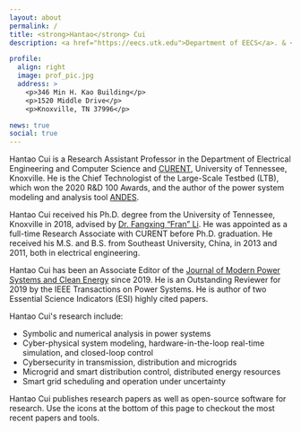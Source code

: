 ```yaml
---
layout: about
permalink: /
title: <strong>Hantao</strong> Cui
description: <a href="https://eecs.utk.edu">Department of EECS</a>. & <a href="https://curent.utk.edu">CURENT</a>, University of Tennessee, Knoxville

profile:
  align: right
  image: prof_pic.jpg
  address: >
    <p>346 Min H. Kao Building</p>
    <p>1520 Middle Drive</p>
    <p>Knoxville, TN 37996</p>

news: true
social: true
---
```

Hantao Cui is a Research Assistant Professor in the Department of Electrical Engineering and Computer Science and [CURENT](https://curent.utk.edu), University of Tennessee, Knoxville. He is the Chief Technologist of the Large-Scale Testbed (LTB), which won the 2020 R&D 100 Awards, and the author of the power system modeling and analysis tool [ANDES](https://github.com/cuihantao/andes).

Hantao Cui received his Ph.D. degree from the University of Tennessee, Knoxville in 2018, advised by [Dr. Fangxing “Fran” Li](http://web.eecs.utk.edu/~fli6).
He was appointed as a full-time Research Associate with CURENT before Ph.D. graduation.
He received his M.S. and B.S. from Southeast University, China, in 2013 and 2011, both in electrical engineering.

Hantao Cui has been an Associate Editor of the [Journal of Modern Power Systems and Clean Energy](http://www.mpce.info) since 2019. He is an Outstanding Reviewer for 2019 by the IEEE Transactions on Power Systems. He is author of two Essential Science Indicators (ESI) highly cited papers.

Hantao Cui's research include:

 - Symbolic and numerical analysis in power systems
 - Cyber-physical system modeling, hardware-in-the-loop real-time simulation, and closed-loop control
 - Cybersecurity in transmission, distribution and microgrids
 - Microgrid and smart distribution control, distributed energy resources
 - Smart grid scheduling and operation under uncertainty

Hantao Cui publishes research papers as well as open-source software for research. Use the icons at the bottom of this page to checkout the most recent papers and tools.

